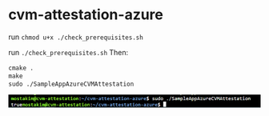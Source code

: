 # cvm-attestation-azure

run `chmod u+x ./check_prerequisites.sh`

run `./check_prerequisites.sh` Then:
```
cmake .
make
sudo ./SampleAppAzureCVMAttestation
```
<img src="Capture.PNG" alt="result"/>
